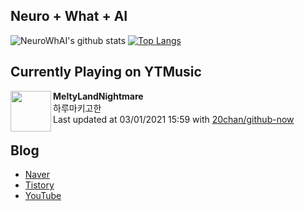 ## Neuro + What + AI

![NeuroWhAI's github stats](https://github-readme-stats.vercel.app/api?username=neurowhai&count_private=true&show_icons=true)
[![Top Langs](https://github-readme-stats.vercel.app/api/top-langs/?username=neurowhai&layout=compact)](https://github.com/anuraghazra/github-readme-stats)

## Currently Playing on YTMusic

[<img align="left" height="65" src="https://lh3.googleusercontent.com/NaY3179QY6UG9yiEZttiWmHt20fBOSie15QF-qCvMPyhJFl7aoOLds4_g5XJiMcPR8hDh7v-T5IKc8c">](https://music.youtube.com/channel/UC15RxtWItJt1mukU7vPbDbw)

**MeltyLandNightmare**  
하루마키고한  
Last updated at 03/01/2021 15:59 with [20chan/github-now](https://github.com/20chan/github-now)

## Blog

- [Naver](http://blog.naver.com/neurowhai)
- [Tistory](http://neurowhai.tistory.com/)
- [YouTube](https://www.youtube.com/channel/UCB_v1xU6laBHOeH6z4L-Mtw)
